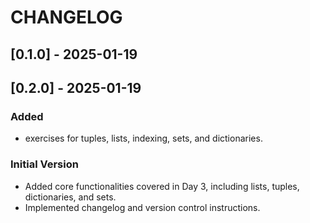 # CHANGELOG
## [0.1.0] - 2025-01-19
## [0.2.0] - 2025-01-19
### Added
- exercises for tuples, lists, indexing, sets, and dictionaries.
### Initial Version
- Added core functionalities covered in Day 3, including lists, tuples, dictionaries, and sets.
- Implemented changelog and version control instructions.
